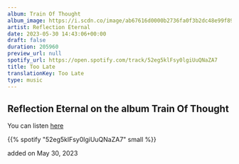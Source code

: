 ```yaml
---
album: Train Of Thought
album_image: https://i.scdn.co/image/ab67616d0000b2736fa0f3b2dc48e99f891e085f
artist: Reflection Eternal
date: 2023-05-30 14:43:06+00:00
draft: false
duration: 205960
preview_url: null
spotify_url: https://open.spotify.com/track/52eg5klFsy0lgiUuQNaZA7
title: Too Late
translationKey: Too Late
type: music
---
```


## Reflection Eternal on the album Train Of Thought

You can listen [here](https://open.spotify.com/track/52eg5klFsy0lgiUuQNaZA7)

{{% spotify "52eg5klFsy0lgiUuQNaZA7" small %}}

added on May 30, 2023